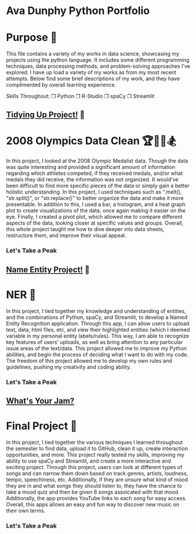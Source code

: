 # Ava Dunphy Python Portfolio 
# Purpose 🔨
This file contains a variety of my works in data science, showcasing my projects using the python language. It includes some different programming techniques, data processing methods, and problem-solving approaches I've explored. I have up load a variety of my works as from my most recent attempts. Below find some brief descriptions of my work, and they have complimented by overall learning experience. 

Skills Throughout: 
❐ Python
❐ R-Studio
❐ spaCy
❐ Streamlit


## [Tidying Up Project!](https://github.com/AvaDunphy/Dunphy-Python-Portfolio/tree/main/Tidy%20Up%20Project) 🧹
# 2008 Olympics Data Clean 🏆🧗‍♀️🏂
In this project, I looked at the 2008 Olympic Medalist data. Though the data was quite interesting and provided a significant amount of information regarding which athletes competed, if they received medals, and/or what medals they did receive, the information was not organized. It would've been difficult to find more specific pieces of the data or simply gain a better holistic understanding. In this project, I used techniques such as ".melt(), "str.split()", or "str.replace()" to better organize the data and make it more presentable. In addition to this, I used a bar, a histogram, and a heat graph plot to create visualizations of the data, once again making it easier on the eye. Finally, I created a pivot plot, which allowed me to compare different aspects of the data, looking closer at specific values and groups. Overall, this whole project taught me how to dive deeper into data sheets, restructure them, and improve their visual appeal. 

### Let's Take a Peak


## [Name Entity Project!](https://github.com/AvaDunphy/Dunphy-Python-Portfolio/tree/main/NERStreamlitApp) 👋
# NER 📸
In this project, I tied together my knowledge and understanding of entities, and the combinations of Python, spaCy, and Streamlit, to develop a Named Entity Recognition application. Through this app, I can allow users to upload text, data, html files, etc, and view their highlighted entities (which I deemed variable in my personal entity labels/rules). This way, I am able to recognize key features of users’ uploads, as well as bring attention to any particular issue areas of the text/data. This project allowed me to improve my Python abilities, and begin the process of deciding what I want to do with my code. The freedom of this project allowed me to develop my own rules and guidelines, pushing my creativity and coding ability.

### Let's Take a Peak


## [What's Your Jam?](https://github.com/AvaDunphy/Dunphy-Python-Portfolio/tree/main/StreamlitAppFinal)
# Final Project 🎷
In this project, I tied together the various techniques I learned throughout the semester to find data, upload it to GitHub, clean it up, create interaction opportunities, and more. This project really tested my skills, improving my ability to use spaCy and Streamlit, and create a more interactive and exciting project. Through this project, users can look at different types of songs and can narrow them down based on track genres, artists, loudness, tempo, speechiness, etc. Additionally, if they are unsure what kind of mood they are in and what songs they should listen to, they have the chance to take a mood quiz and then be given 6 songs assoicated with that mood. Additionally, the app provides YouTube links to each song for easy access. Overall, this apps allows an easy and fun way to discover new music on their own terms. 

### Let's Take a Peak 
